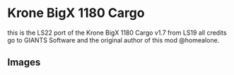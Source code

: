 # Krone BigX 1180 Cargo
this is the LS22 port of the Krone BigX 1180 Cargo v1.7 from LS19
all credits go to GIANTS Software and the original author of this mod @homealone.

## Images
